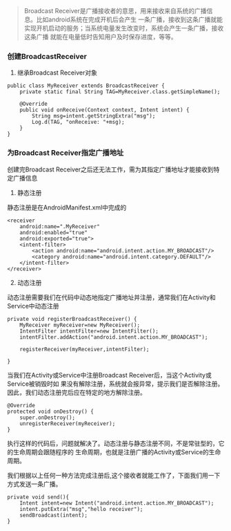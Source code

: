 >Broadcast Receiver是广播接收者的意思，用来接收来自系统的广播信息。比如android系统在完成开机后会产生
一条广播，接收到这条广播就能实现开机启动的服务；当系统电量发生改变时，系统会产生一条广播，接收这条广播
就能在电量低时告知用户及时保存进度，等等。

### 创建BroadcastReceiver
1. 继承Broadcast Receiver对象

```
public class MyReceiver extends BroadcastReceiver {
    private static final String TAG=MyReceiver.class.getSimpleName();

    @Override
    public void onReceive(Context context, Intent intent) {
        String msg=intent.getStringExtra("msg");
        Log.d(TAG, "onReceive: "+msg);
    }
}
```

### 为Broadcast Receiver指定广播地址
创建完Broadcast Receiver之后还无法工作，需为其指定广播地址才能接收到特定广播信息

1. 静态注册

静态注册是在AndroidManifest.xml中完成的

```
<receiver
    android:name=".MyReceiver"
    android:enabled="true"
    android:exported="true">
    <intent-filter>
        <action android:name="android.intent.action.MY_BROADCAST"/>
        <category android:name="android.intent.category.DEFAULT"/>
    </intent-filter>
</receiver>
```

2. 动态注册

动态注册需要我们在代码中动态地指定广播地址并注册，通常我们在Activity和Service中动态注册
```
private void registerBroadcastReceiver() {
    MyReceiver myReceiver=new MyReceiver();
    IntentFilter intentFilter=new IntentFilter();
    intentFilter.addAction("android.intent.action.MY_BROADCAST");

    registerReceiver(myReceiver,intentFilter);

}
```

当我们在Activity或Service中注册Broadcast Receiver后，当这个Activity或Service被销毁时如
果没有解除注册，系统就会报异常，提示我们是否解除注册。因此，我们动态注册完后应在特定的地方解除注册。
```
@Override
protected void onDestroy() {
    super.onDestroy();
    unregisterReceiver(myReceiver);
}
```

执行这样的代码后，问题就解决了。动态注册与静态注册不同，不是常驻型的，它的生命周期会跟随程序的
生命周期，也就是注册广播的Activity或Service的生命周期。

我们根据以上任何一种方法完成注册后,这个接收者就能工作了，下面我们用一下方式发送一条广播。
```
private void send(){
    Intent intent=new Intent("android.intent.action.MY_BROADCAST");
    intent.putExtra("msg","hello receiver");
    sendBroadcast(intent);
}
```


